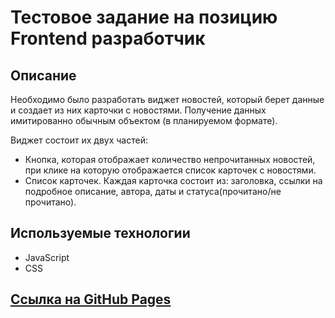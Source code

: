 # Тестовое задание на позицию Frontend разработчик

## Описание

Необходимо было разработать виджет новостей, который берет данные и создает из них карточки с новостями. Получение данных имитированно обычным объектом (в планируемом формате). 

Виджет состоит их двух частей:

* Кнопка, которая отображает количество непрочитанных новостей, при клике на которую отображается список карточек с новостями.
* Список карточек. Каждая карточка состоит из: заголовка, ссылки на подробное описание, автора, даты и статуса(прочитано/не прочитано).

## Используемые технологии

* JavaScript
* CSS

## [Ссылка на GitHub Pages](https://eno-tech0.github.io/news-widget-js/)
